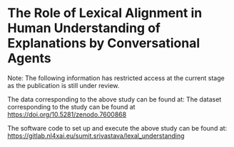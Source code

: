 # The Role of Lexical Alignment in Human Understanding of Explanations by Conversational Agents

Note: The following information has restricted access at the current stage as the publication is still under review.

The data corresponding to the above study can be found at: The dataset corresponding to the study can be found at https://doi.org/10.5281/zenodo.7600868

The software code to set up and execute the above study can be found at: https://gitlab.nl4xai.eu/sumit.srivastava/lexal_understanding
